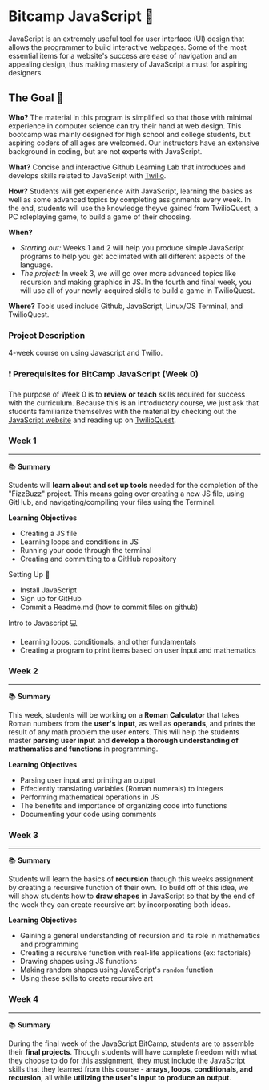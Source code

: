 # Bitcamp JavaScript :rocket: 

JavaScript is an extremely useful tool for user interface (UI) design that allows the programmer to build interactive webpages.  Some of the most essential items for a website's success are ease of navigation and an appealing design, thus making mastery of JavaScript a must for aspiring designers.

## The Goal 🥅

**Who?**  The material in this program is simplified so that those with minimal experience in computer science can try their hand at web design. This bootcamp was mainly designed for high school and college students, but aspiring coders of all ages are welcomed. Our instructors have an extensive background in coding, but are not experts with JavaScript.

**What?** Concise and interactive Github Learning Lab that introduces and develops skills related to JavaScript with [Twilio](https://www.twilio.com/quest).

**How?** Students will get experience with JavaScript, learning the basics as well as some advanced topics by completing assignments every week. In the end, students will use the knowledge theyve gained from TwilioQuest, a PC roleplaying game, to build a game of their choosing. 

**When?** 

* *Starting out:* Weeks 1 and 2 will help you produce simple JavaScript programs to help you get acclimated with all different aspects of the language.
* *The project:* In week 3, we will go over more advanced topics like recursion and making graphics in JS. In the fourth and final week, you will use all of your newly-acquired skills to build a game in TwilioQuest.

**Where?** Tools used include Github, JavaScript, Linux/OS Terminal, and TwilioQuest.

### Project Description

4-week course on using Javascript and Twilio.

### ❗ Prerequisites for BitCamp JavaScript (Week 0)

The purpose of Week 0 is to **review or teach** skills required for success with the curriculum. Because this is an introductory course, we just ask that students familiarize themselves with the material by checking out the [JavaScript website](https://www.javascript.com) and reading up on [TwilioQuest](https://www.twilio.com/quest).

### **Week 1**

***

📚 **Summary**

Students will **learn about and set up tools** needed for the completion of the "FizzBuzz" project. This means going over creating a new JS file, using GitHub, and navigating/compiling your files using the Terminal.

**Learning Objectives**

- Creating a JS file
- Learning loops and conditions in JS
- Running your code through the terminal
- Creating and committing to a GitHub repository

Setting Up 👷

- Install JavaScript
- Sign up for GitHub
- Commit a Readme.md (how to commit files on github)

Intro to Javascript 💻

- Learning loops, conditionals, and other fundamentals
- Creating a program to print items based on user input and mathematics

### **Week 2**

***

📚 **Summary**

This week, students will be working on a **Roman Calculator** that takes Roman numbers from the **user's input**, as well as **operands**, and prints the result of any math problem the user enters.  This will help the students master **parsing user input** and **develop a thorough understanding of mathematics and functions** in programming.

**Learning Objectives**

- Parsing user input and printing an output
- Effeciently translating variables (Roman numerals) to integers
- Performing mathematical operations in JS
- The benefits and importance of organizing code into functions
- Documenting your code using comments

### **Week 3**

***

:books: **Summary**

Students will learn the basics of **recursion** through this weeks assignment by creating a recursive function of their own.  To build off of this idea, we will show students how to **draw shapes** in JavaScript so that by the end of the week they can create recursive art by incorporating both ideas. 

**Learning Objectives**

- Gaining a general understanding of recursion and its role in mathematics and programming
- Creating a recursive function with real-life applications (ex: factorials)
- Drawing shapes using JS functions
- Making random shapes using JavaScript's `random` function
- Using these skills to create recursive art

### **Week 4**

***

:books: **Summary**

During the final week of the JavaScript BitCamp, students are to assemble their **final projects**.  Though students will have complete freedom with what they choose to do for this assignment, they must include the JavaScript skills that they learned from this course - **arrays, loops, conditionals, and recursion**, all while **utilizing the user's input to produce an output**.  
